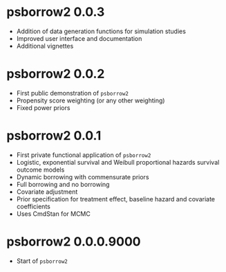 # psborrow2 0.0.3

- Addition of data generation functions for simulation studies
- Improved user interface and documentation
- Additional vignettes

# psborrow2 0.0.2

- First public demonstration of `psborrow2`
- Propensity score weighting (or any other weighting)
- Fixed power priors

# psborrow2 0.0.1

- First private functional application of `psborrow2`
- Logistic, exponential survival and Weibull proportional
  hazards survival outcome models
- Dynamic borrowing with commensurate priors
- Full borrowing and no borrowing
- Covariate adjustment
- Prior specification for treatment effect, baseline hazard and
  covariate coefficients
- Uses CmdStan for MCMC

# psborrow2 0.0.0.9000

- Start of `psborrow2`

